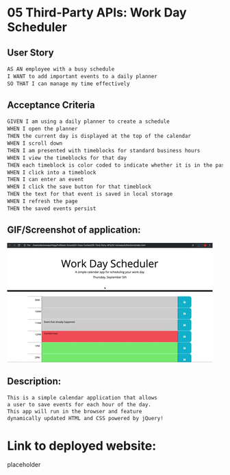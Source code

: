 # 05 Third-Party APIs: Work Day Scheduler

## User Story

```md
AS AN employee with a busy schedule
I WANT to add important events to a daily planner
SO THAT I can manage my time effectively
```

## Acceptance Criteria

```md
GIVEN I am using a daily planner to create a schedule
WHEN I open the planner
THEN the current day is displayed at the top of the calendar
WHEN I scroll down
THEN I am presented with timeblocks for standard business hours
WHEN I view the timeblocks for that day
THEN each timeblock is color coded to indicate whether it is in the past, present, or future
WHEN I click into a timeblock
THEN I can enter an event
WHEN I click the save button for that timeblock
THEN the text for that event is saved in local storage
WHEN I refresh the page
THEN the saved events persist
```

## GIF/Screenshot of application:

![A user clicks on slots on the color-coded calendar and edits the events.](./Assets/img/05-third-party-apis-homework-demo.gif)

## Description:
```
This is a simple calendar application that allows
a user to save events for each hour of the day. 
This app will run in the browser and feature
dynamically updated HTML and CSS powered by jQuery!
```

# Link to deployed website:
placeholder